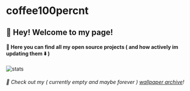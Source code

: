 # coffee100percnt
## 👋 Hey! Welcome to my page! <br>
#### 🔘 Here you can find all my open source projects ( and how actively im updating them ⬇️ )<br>
![stats](https://github-readme-stats.vercel.app/api?username=coffee100percnt&show_icons=true&theme=dark)<br>
###### 🧱 Check out my ( currently empty and maybe forever ) [wallpaper archive](https://dope-wallpapers.github.io/dope-wallpapers-archive/)!
